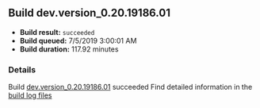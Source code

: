 ## Build dev.version_0.20.19186.01
- **Build result:** `succeeded`
- **Build queued:** 7/5/2019 3:00:01 AM
- **Build duration:** 117.92 minutes
### Details
Build [dev.version_0.20.19186.01](https://winappstudio.visualstudio.com/web/build.aspx?pcguid=a4ef43be-68ce-4195-a619-079b4d9834c2&builduri=vstfs%3a%2f%2f%2fBuild%2fBuild%2f29158) succeeded
Find detailed information in the [build log files](https://uwpctdiags.blob.core.windows.net/buildlogs/dev.version_0.20.19186.01_logs.zip)
